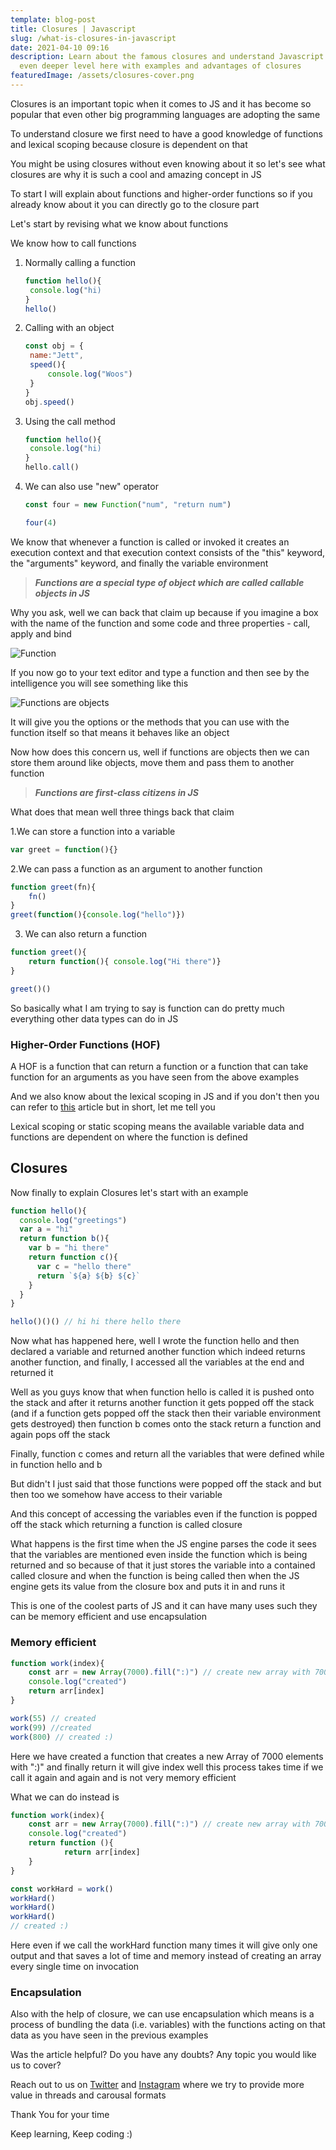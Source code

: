 ```yaml
---
template: blog-post
title: Closures | Javascript
slug: /what-is-closures-in-javascript
date: 2021-04-10 09:16
description: Learn about the famous closures and understand Javascript on an
  even deeper level here with examples and advantages of closures
featuredImage: /assets/closures-cover.png
---
```

<!--StartFragment-->

Closures is an important topic when it comes to JS and it has become so popular that even other big programming languages are adopting the same

To understand closure we first need to have a good knowledge of functions and lexical scoping because closure is dependent on that

You might be using closures without even knowing about it so let's see what closures are why it is such a cool and amazing concept in JS

To start I will explain about functions and higher-order functions so if you already know about it you can directly go to the closure part

Let's start by revising what we know about functions

We know how to call functions

1. Normally calling a function

   ```javascript
   function hello(){
   	console.log("hi)
   }
   hello()
   ```
2. Calling with an object

   ```javascript
   const obj = {
   	name:"Jett",
   	speed(){
   		console.log("Woos")
   	}
   }
   obj.speed()
   ```
3. Using the call method

   ```javascript
   function hello(){
   	console.log("hi)
   }
   hello.call()
   ```
4. We can also use "new" operator

   ```javascript
   const four = new Function("num", "return num")

   four(4)
   ```

We know that whenever a function is called or invoked it creates an execution context and that execution context consists of the "this" keyword, the "arguments" keyword, and finally the variable environment

> ***Functions are a special type of object which are called callable objects in JS***

Why you ask, well we can back that claim up because if you imagine a box with the name of the function and some code and three properties - call, apply and bind

![Function](/assets/functions-are-objects.png "Inside of the function")

If you now go to your text editor and type a function and then see by the intelligence you will see something like this

![Functions are objects](/assets/function.png "Functions are objects")

It will give you the options or the methods that you can use with the function itself so that means it behaves like an object

Now how does this concern us, well if functions are objects then we can store them around like objects, move them and pass them to another function

> ***Functions are first-class citizens in JS***

What does that mean well three things back that claim

1.We can store a function into a variable

```javascript
var greet = function(){}
```



2.We can pass a function as an argument to another function

```javascript
function greet(fn){
	fn()
}
greet(function(){console.log("hello")})
```

3. We can also return a function

```javascript
function greet(){
	return function(){ console.log("Hi there")}
}

greet()()
```

So basically what I am trying to say is function can do pretty much everything other data types can do in JS



### Higher-Order Functions (HOF)

A HOF is a function that can return a function or a function that can take function for an arguments as you have seen from the above examples



And we also know about the lexical scoping in JS and if you don't then you can refer to [this](https://developersdomain.netlify.app/execution-context-lexical-environmenet-scope-chain) article but in short, let me tell you

Lexical scoping or static scoping means the available variable data and functions are dependent on where the function is defined



## Closures

Now finally to explain Closures let's start with an example

```javascript
function hello(){
  console.log("greetings")
  var a = "hi"
  return function b(){
    var b = "hi there"
    return function c(){
      var c = "hello there"
      return `${a} ${b} ${c}`
    }
  }
}

hello()()() // hi hi there hello there
```

Now what has happened here, well I wrote the function hello and then declared a variable and returned another function which indeed returns another function, and finally, I accessed all the variables at the end and returned it

Well as you guys know that when function hello is called it is pushed onto the stack and after it returns another function it gets popped off the stack (and if a function gets popped off the stack then their variable environment gets destroyed) then function b comes onto the stack return a function and again pops off the stack

Finally, function c comes and return all the variables that were defined while in function hello and b

But didn't I just said that those functions were popped off the stack and but then too we somehow have access to their variable

And this concept of accessing the variables even if the function is popped off the stack which returning a function is called closure

What happens is the first time when the JS engine parses the code it sees that the variables are mentioned even inside the function which is being returned and so because of that it just stores the variable into a contained called closure and when the function is being called then when the JS engine gets its value from the closure box and puts it in and runs it

This is one of the coolest parts of JS and it can have many uses such they can be memory efficient and use encapsulation

### Memory efficient

```javascript
function work(index){
	const arr = new Array(7000).fill(":)") // create new array with 7000 elements of :)
	console.log("created")
	return arr[index]
}

work(55) // created
work(99) //created
work(800) // created :)
```



Here we have created a function that creates a new Array of 7000 elements with ":)" and finally return it will give index well this process takes time if we call it again and again and is not very memory efficient

What we can do instead is

```javascript
function work(index){
	const arr = new Array(7000).fill(":)") // create new array with 7000 elements of :)
	console.log("created")
	return function (){
			return arr[index]
	}
}

const workHard = work()
workHard()
workHard()
workHard() 
// created :)
```

Here even if we call the workHard function many times it will give only one output and that saves a lot of time and memory instead of creating an array every single time on invocation

### Encapsulation

Also with the help of closure, we can use encapsulation which means is a process of bundling the data (i.e. variables) with the functions acting on that data as you have seen in the previous examples

Was the article helpful? Do you have any doubts? Any topic you would like us to cover?

Reach out to us on [Twitter](https://twitter.com/kartikey_yadav7) and [Instagram](https://www.instagram.com/developers.domain/) where we try to provide more value in threads and carousal formats

Thank You for your time

Keep learning, Keep coding :)

<!--EndFragment-->